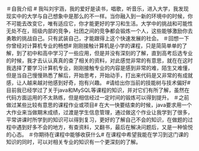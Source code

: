 ＃自我介绍 #
我叫刘宇涵，我的爱好是读书，唱歌，听音乐，进入大学，我发现现实中的大学与自己想象中是那么的不一样。当你融入到一新的环境中的时候，你不可能去改变它，唯有适应它，你才能更好的学习和生活。大学中的挑战和可能性无处不在，班级内部的竞争，社团之间的竞争都会锻炼一个人，这些能够激励你去勇敢的挑战自己。只有武装自己，才能跟得上这个快速发展的社会。
＃回想一下你曾经对计算机专业的畅想# 
 刚刚接触计算机是小学的课程，只是简简单单的了解，到了初中和高中学习了一些应用，但是并没有深刻的了解，直到高考后选专业的时候，我才去认认真真的查了相关的资料，对此感觉非常的有意思，就在在这时我选择了要学习计算机专业，刚刚接触专业的内容是感到非常的难，陌生又难懂，但是当自己慢慢熟悉了解后，开始思考，开始动手，打出来代码是又非常的有成就感，让人越来越对他感到好奇，抱有兴趣。
 #请给出你当前的技能树与技术偏好#
 目前我已经学过了关于java和MySQL等课程的知识，并对它们有所了解，虽然在代码方面运用的不太熟练，但是相信经过一定时间的锻炼可以得到提升。
＃之前做过某些比较有意思的课程作业或项目#
在大一快要结束的时候，java要求用一个大作业来当做期末成绩，过渡是学生信息管理，通过做这个作业让我学到了很多，平常讲课时所学到的知识可以得到复习，更好的了解自己不会的知识，在做题的过程中遇到好多不会的地方，有查资料，又翻书，最后在解决问题后，又是一种愉悦的心态。
＃你期待在课程中能够收获什么#
在课程中希望我能在学习到这门课的知识的同时，可以对相关专业的知识有一个更深刻的了解。
 
 
